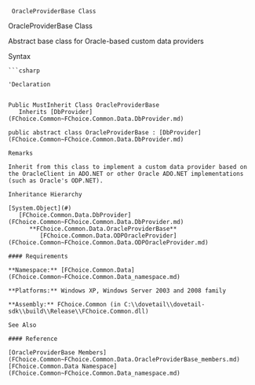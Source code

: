 ﻿     OracleProviderBase Class                                                   

OracleProviderBase Class

Abstract base class for Oracle-based custom data providers

Syntax

```vbnet
```csharp

'Declaration
 

Public MustInherit Class OracleProviderBase 
   Inherits [DbProvider](FChoice.Common~FChoice.Common.Data.DbProvider.md)

public abstract class OracleProviderBase : [DbProvider](FChoice.Common~FChoice.Common.Data.DbProvider.md) 

Remarks

Inherit from this class to implement a custom data provider based on the OracleClient in ADO.NET or other Oracle ADO.NET implementations (such as Oracle's ODP.NET).

Inheritance Hierarchy

[System.Object](#)  
   [FChoice.Common.Data.DbProvider](FChoice.Common~FChoice.Common.Data.DbProvider.md)  
      **FChoice.Common.Data.OracleProviderBase**  
         [FChoice.Common.Data.ODPOracleProvider](FChoice.Common~FChoice.Common.Data.ODPOracleProvider.md)  

#### Requirements

**Namespace:** [FChoice.Common.Data](FChoice.Common~FChoice.Common.Data_namespace.md)

**Platforms:** Windows XP, Windows Server 2003 and 2008 family

**Assembly:** FChoice.Common (in C:\\dovetail\\dovetail-sdk\\build\\Release\\FChoice.Common.dll)

See Also

#### Reference

[OracleProviderBase Members](FChoice.Common~FChoice.Common.Data.OracleProviderBase_members.md)  
[FChoice.Common.Data Namespace](FChoice.Common~FChoice.Common.Data_namespace.md)